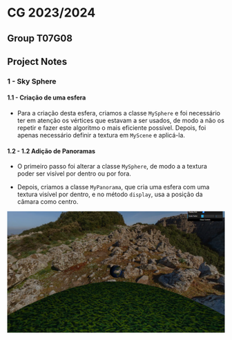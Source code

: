 # CG 2023/2024

## Group T07G08

## Project Notes

### 1 - Sky Sphere

#### 1.1 - Criação de uma esfera

- Para a criação desta esfera, criamos a classe `MySphere` e foi necessário ter em atenção os vértices que estavam a ser usados, de modo a não os repetir e fazer este algoritmo o mais eficiente possível. Depois, foi apenas necessário definir a textura em `MyScene` e aplicá-la.

#### 1.2 - 1.2 Adição de Panoramas

- O primeiro passo foi alterar a classe `MySphere`, de modo a a textura poder ser visível por dentro ou por fora.

- Depois, criamos a classe `MyPanorama`, que cria uma esfera com uma textura visível por dentro, e no método `display`, usa a posição da câmara como centro.

![Screenshot 1](screenshots/CG-t07g08-project-1.png)
